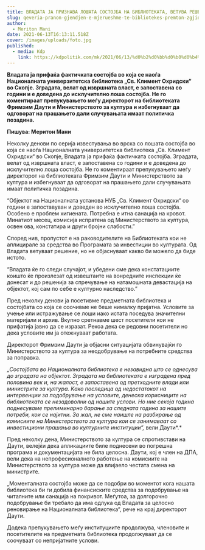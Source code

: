 ```yaml
---
title: ВЛАДАТА ЈА ПРИЗНАВА ЛОШАТА СОСТОЈБА НА БИБЛИОТЕКАТА, ВЕТУВА РЕШЕНИЕ
slug: qeveria-pranon-gjendjen-e-mjerueshme-te-bibliotekes-premton-zgjidhje
author:
  - Meriton Mani
date: 2021-06-13T16:13:11.518Z
cover: /images/uploads/foto.jpg
published:
  - media: Kdp
    link: https://kdpolitik.com/mk/2021/06/13/%d0%b2%d0%bb%d0%b0%d0%b4%d0%b0%d1%82%d0%b0-%d1%98%d0%b0-%d0%bf%d1%80%d0%b8%d0%b7%d0%bd%d0%b0%d0%b2%d0%b0-%d0%bb%d0%be%d1%88%d0%b0%d1%82%d0%b0-%d1%81%d0%be%d1%81%d1%82%d0%be%d1%98%d0%b1%d0%b0-%d0%bd/
---
```

**Владата ја прифаќа фактичката состојба во која се наоѓа Националната универзитетска библиотека „Св. Климент Охридски“ во Скопје. Зградата, велат од извршната власт, е запоставена со години и е доведена до исклучително лоша состојба. Не го коментираат препукувањето меѓу директорот на библиотеката Фримзим Даути и Министерството за култура и избегнуваат да одговорат на прашањето дали случувањата имаат политичка позадина.**

**Пишува: Меритон Мани**

Неколку денови по серија известувања во врска со лошата состојба во која се наоѓа Националната универзитетска библиотека „Св. Климент Охридски“ во Скопје, Владата ја прифаќа фактичката состојба. Зградата, велат од извршната власт, е запоставена со години и е доведена до исклучително лоша состојба. Не го коментираат препукувањето меѓу директорот на библиотеката Фримзим Даути и Министерството за култура и избегнуваат да одговорат на прашањето дали случувањата имаат политичка позадина.

“Објектот на Националната установа НУБ „Св. Климент Охридски“ со години е запоставуван и доведен во исклучително лоша состојба. Особено е проблем хигиената. Потребна е итна санација на кровот. Минатиот месец, комисија испратена од Министерството за култура, освен ова, констатира и други бројни слабости.”

Според нив, пропустот е на раководителите на Библиотеката кои не аплицирале за средства во Програмата за инвестиции во културата. Од Владата ветуваат решение, но не објаснуваат какво би можело да биде истото.

“Владата ќе го следи случајот, и убедени сме дека констатациите коишто ќе произлезат од извештаите на вонредните инспекции ќе донесат и до решенија за спречување на натамошната девастација на објектот, кој сам по себе е културно наследство.”

Пред неколку денови ја посетивме предметната библиотека и состојбата со која се соочивме не беше нималку пријатна. Условите за учење или истражување се лоши иако истата поседува значителни материјали и архив. Вкупно сретнавме шест посетители кои не прифатија јавно да се изразат. Рекоа дека се редовни посетители но дека условите им ја отежнуваат работата.

Директорот Фримзим Даути ја објасни ситуацијата обвинувајќи го Министерството за култура за неодобрување на потребните средства за поправка.

*„Состојбата во Националната библиотека е незавидна што се однесува до зградата на објектот. Зградата на библиотеката е изградена пред половина век и, на жалост, е запоставена од претходните влади или министрите за култура. Како последица од недостатокот на интервенции за подобрување на условите, денеска корисниците на библиотеката се незадоволни од нашите услови. Но ние секоја година поднесуваме прелиминарно барање за следната година за нашите потреби, кои се најитни.* *За жал, не сме наишле на разбирање од комисиите на Министерството за култура кои се занимаваат со инвестициони прашања во културните институции“,* вели Даути*.*

Пред неколку дена, Министерството за култура се спротивстави на Даути, велејќи дека апликациите биле поднесени во погрешна програма и документацијата не била целосна. Даути, кој е член на ДПА, вели дека на непрофесионалното работење на комисиите на Министерството за култура може да влијаело честата смена на министрите.

„Моменталната состојба може да се подобри во моментот кога нашата библиотека би ги добила финансиските средства за подобрување на читалните или санација на покривот. Меѓутоа, за долгорочно подобрување би требало да има одлука од Владата за целосно реновирање на Националната библиотека“, рече на крај директорот Даути.

Додека препукувањето меѓу институциите продолжува, членовите и посетителите на предметната библиотека продолжуваат да се соочуваат со непријатните услови.